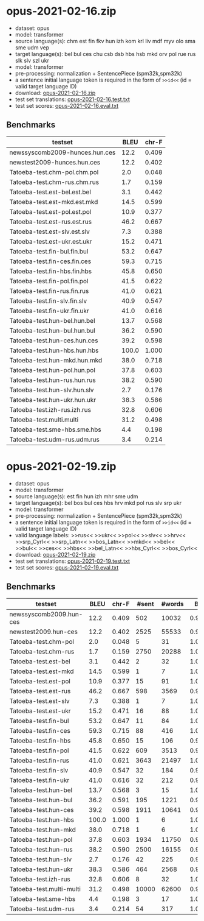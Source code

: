 # opus-2021-02-16.zip

* dataset: opus
* model: transformer
* source language(s): chm est fin fkv hun izh kom krl liv mdf myv olo sma sme udm vep
* target language(s): bel bul ces chu csb dsb hbs hsb mkd orv pol rue rus slk slv szl ukr
* model: transformer
* pre-processing: normalization + SentencePiece (spm32k,spm32k)
* a sentence initial language token is required in the form of `>>id<<` (id = valid target language ID)
* download: [opus-2021-02-16.zip](https://object.pouta.csc.fi/Tatoeba-MT-models/fiu-sla/opus-2021-02-16.zip)
* test set translations: [opus-2021-02-16.test.txt](https://object.pouta.csc.fi/Tatoeba-MT-models/fiu-sla/opus-2021-02-16.test.txt)
* test set scores: [opus-2021-02-16.eval.txt](https://object.pouta.csc.fi/Tatoeba-MT-models/fiu-sla/opus-2021-02-16.eval.txt)

## Benchmarks

| testset               | BLEU  | chr-F |
|-----------------------|-------|-------|
| newssyscomb2009-hunces.hun.ces 	| 12.2 	| 0.409 |
| newstest2009-hunces.hun.ces 	| 12.2 	| 0.402 |
| Tatoeba-test.chm-pol.chm.pol 	| 2.0 	| 0.048 |
| Tatoeba-test.chm-rus.chm.rus 	| 1.7 	| 0.159 |
| Tatoeba-test.est-bel.est.bel 	| 3.1 	| 0.442 |
| Tatoeba-test.est-mkd.est.mkd 	| 14.5 	| 0.599 |
| Tatoeba-test.est-pol.est.pol 	| 10.9 	| 0.377 |
| Tatoeba-test.est-rus.est.rus 	| 46.2 	| 0.667 |
| Tatoeba-test.est-slv.est.slv 	| 7.3 	| 0.388 |
| Tatoeba-test.est-ukr.est.ukr 	| 15.2 	| 0.471 |
| Tatoeba-test.fin-bul.fin.bul 	| 53.2 	| 0.647 |
| Tatoeba-test.fin-ces.fin.ces 	| 59.3 	| 0.715 |
| Tatoeba-test.fin-hbs.fin.hbs 	| 45.8 	| 0.650 |
| Tatoeba-test.fin-pol.fin.pol 	| 41.5 	| 0.622 |
| Tatoeba-test.fin-rus.fin.rus 	| 41.0 	| 0.621 |
| Tatoeba-test.fin-slv.fin.slv 	| 40.9 	| 0.547 |
| Tatoeba-test.fin-ukr.fin.ukr 	| 41.0 	| 0.616 |
| Tatoeba-test.hun-bel.hun.bel 	| 13.7 	| 0.568 |
| Tatoeba-test.hun-bul.hun.bul 	| 36.2 	| 0.590 |
| Tatoeba-test.hun-ces.hun.ces 	| 39.2 	| 0.598 |
| Tatoeba-test.hun-hbs.hun.hbs 	| 100.0 	| 1.000 |
| Tatoeba-test.hun-mkd.hun.mkd 	| 38.0 	| 0.718 |
| Tatoeba-test.hun-pol.hun.pol 	| 37.8 	| 0.603 |
| Tatoeba-test.hun-rus.hun.rus 	| 38.2 	| 0.590 |
| Tatoeba-test.hun-slv.hun.slv 	| 2.7 	| 0.176 |
| Tatoeba-test.hun-ukr.hun.ukr 	| 38.3 	| 0.586 |
| Tatoeba-test.izh-rus.izh.rus 	| 32.8 	| 0.606 |
| Tatoeba-test.multi.multi 	| 31.2 	| 0.498 |
| Tatoeba-test.sme-hbs.sme.hbs 	| 4.4 	| 0.198 |
| Tatoeba-test.udm-rus.udm.rus 	| 3.4 	| 0.214 |

# opus-2021-02-19.zip

* dataset: opus
* model: transformer
* source language(s): est fin hun izh mhr sme udm
* target language(s): bel bos bul ces hbs hrv mkd pol rus slv srp ukr
* model: transformer
* pre-processing: normalization + SentencePiece (spm32k,spm32k)
* a sentence initial language token is required in the form of `>>id<<` (id = valid target language ID)
* valid language labels: >>rus<< >>ukr<< >>pol<< >>slv<< >>hrv<< >>srp_Cyrl<< >>srp_Latn<< >>bos_Latn<< >>mkd<< >>bel<< >>bul<< >>ces<< >>hbs<< >>bel_Latn<< >>hbs_Cyrl<< >>bos_Cyrl<<
* download: [opus-2021-02-19.zip](https://object.pouta.csc.fi/Tatoeba-MT-models/fiu-sla/opus-2021-02-19.zip)
* test set translations: [opus-2021-02-19.test.txt](https://object.pouta.csc.fi/Tatoeba-MT-models/fiu-sla/opus-2021-02-19.test.txt)
* test set scores: [opus-2021-02-19.eval.txt](https://object.pouta.csc.fi/Tatoeba-MT-models/fiu-sla/opus-2021-02-19.eval.txt)

## Benchmarks

| testset | BLEU  | chr-F | #sent | #words | BP |
|---------|-------|-------|-------|--------|----|
| newssyscomb2009.hun-ces 	| 12.2 	| 0.409 	| 502 	| 10032 	| 0.922 |
| newstest2009.hun-ces 	| 12.2 	| 0.402 	| 2525 	| 55533 	| 0.924 |
| Tatoeba-test.chm-pol 	| 2.0 	| 0.048 	| 5 	| 31 	| 1.000 |
| Tatoeba-test.chm-rus 	| 1.7 	| 0.159 	| 2750 	| 20288 	| 1.000 |
| Tatoeba-test.est-bel 	| 3.1 	| 0.442 	| 2 	| 32 	| 1.000 |
| Tatoeba-test.est-mkd 	| 14.5 	| 0.599 	| 1 	| 7 	| 1.000 |
| Tatoeba-test.est-pol 	| 10.9 	| 0.377 	| 15 	| 91 	| 1.000 |
| Tatoeba-test.est-rus 	| 46.2 	| 0.667 	| 598 	| 3569 	| 0.984 |
| Tatoeba-test.est-slv 	| 7.3 	| 0.388 	| 1 	| 7 	| 1.000 |
| Tatoeba-test.est-ukr 	| 15.2 	| 0.471 	| 16 	| 88 	| 1.000 |
| Tatoeba-test.fin-bul 	| 53.2 	| 0.647 	| 11 	| 84 	| 1.000 |
| Tatoeba-test.fin-ces 	| 59.3 	| 0.715 	| 88 	| 416 	| 1.000 |
| Tatoeba-test.fin-hbs 	| 45.8 	| 0.650 	| 15 	| 106 	| 0.981 |
| Tatoeba-test.fin-pol 	| 41.5 	| 0.622 	| 609 	| 3513 	| 0.976 |
| Tatoeba-test.fin-rus 	| 41.0 	| 0.621 	| 3643 	| 21497 	| 1.000 |
| Tatoeba-test.fin-slv 	| 40.9 	| 0.547 	| 32 	| 184 	| 0.995 |
| Tatoeba-test.fin-ukr 	| 41.0 	| 0.616 	| 32 	| 212 	| 0.947 |
| Tatoeba-test.hun-bel 	| 13.7 	| 0.568 	| 3 	| 15 	| 1.000 |
| Tatoeba-test.hun-bul 	| 36.2 	| 0.591 	| 195 	| 1221 	| 0.950 |
| Tatoeba-test.hun-ces 	| 39.2 	| 0.598 	| 1911 	| 10641 	| 0.969 |
| Tatoeba-test.hun-hbs 	| 100.0 	| 1.000 	| 1 	| 6 	| 1.000 |
| Tatoeba-test.hun-mkd 	| 38.0 	| 0.718 	| 1 	| 6 	| 1.000 |
| Tatoeba-test.hun-pol 	| 37.8 	| 0.603 	| 1934 	| 11750 	| 0.944 |
| Tatoeba-test.hun-rus 	| 38.2 	| 0.590 	| 2500 	| 16155 	| 0.974 |
| Tatoeba-test.hun-slv 	| 2.7 	| 0.176 	| 42 	| 225 	| 0.931 |
| Tatoeba-test.hun-ukr 	| 38.3 	| 0.586 	| 464 	| 2568 	| 0.978 |
| Tatoeba-test.izh-rus 	| 32.8 	| 0.606 	| 8 	| 32 	| 1.000 |
| Tatoeba-test.multi-multi 	| 31.2 	| 0.498 	| 10000 	| 62600 	| 0.988 |
| Tatoeba-test.sme-hbs 	| 4.4 	| 0.198 	| 3 	| 17 	| 1.000 |
| Tatoeba-test.udm-rus 	| 3.4 	| 0.214 	| 54 	| 317 	| 1.000 |

